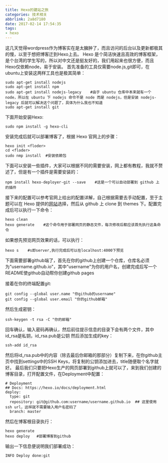 ```yaml
---
title: Hexo的建站之旅
categories: 技术相关
abbrlink: 2a8d7180
date: 2017-02-14 17:54:35
tags:
- hexo
---
```

这几天觉得wordpress作为博客实在是太臃肿了，而且访问的后台以及更新都极其的慢，以至于想把博客迁到Hexo上去。
Hexo 是个简洁快速且高效的博客框架，是个台湾的学生写的，所以对中文还是挺友好的，我们用起来也很方便，而且Hexo仅依赖node，易于安装。
首先准备的工具仅需要node.js,git即可，在ubuntu上安装这两样工具也是极其简单：
<!--more-->
```shell
sudo apt-get install nodejs
sudo apt-get install npm 
sudo apt-get install nodejs-legacy    #由于 ubuntu 仓库中本来就有一个 node，所以在 ubuntu 下 nodejs 命令不是 node 而是 nodejs，但是安装 nodejs-legacy 后就可以解决这个问题了，具体为什么我也不知道
sudo apt-get install git
```

下面开始安装Hexo:

```shell
sudo npm install -g hexo-cli
```

安装完成后就可以部署博客了，根据 Hexo 官网上的步骤：

```shell
hexo init <floder>
cd <floder>
sudo nmp install  #安装依赖包
```

下面可以安装一些插件，大家可以根据不同的需要安装，网上都有教程，我就不赘述了，但是有一个插件是需要安装的：

```shell
npm install hexo-deployer-git --save    #这是一个可以自动部署到 github 上的插件
```

接下来的配置可以参考官网上给出的配置详解，自己根据需要去手动配置，至于主题可以在 Hexo 提供的[网站](https://hexo.io/themes/)选择，然后从 github 上 clone 到 themes 下。配置完成后可以执行一下命令：

```shell
hexo clean
hexo generate    #这个命令用于部署网页的静态文件，每次修改后都应该首先执行这条命令
```

如果想先预览网页效果的话，可以执行：

```shell
hexo s    #s即server,执行完成后可以在localhost:4000下预览
```

下面需要部署github端了，首先在你的github上创建一个仓库，仓库名必须为"username.github.io"，其中"username"为你的用户名，创建完成后写一个README使github自动帮你创建github pages

接着在你的终端配置git:

```shell
git config --global user.name "你github的username"
git config --global user.email "你的github邮箱"
```

然后生成密钥：

```shell
ssh-keygen -t rsa -C "你的邮箱"
```

回车确认，输入密码再确认，然后前往提示信息的目录下会有两个文件，其中id_rsa是私钥，id_rsa.pub是公钥
然后添加生成的key：

```shell
ssh-add id_rsa
```

然后将id_rsa.pub中的内容（除去最后你邮箱的那部分）复制下来，在你github主页中找到settings中的SSH Keys，将复制的公钥添加进去，title随便取个名字就好。
最后我们只要把Hexo生产的网页部署到github上就可以了，来到我们创建的博客目录，打开配置文件，在Deployment中配置：

```shell
# Deployment
## Docs: https://hexo.io/docs/deployment.html
deploy: 
  type: git
  repository: git@github.com:username/username.github.io  ## 这里使用 ssh url，这样就不需要输入用户名密码了
  branch: master
```

然后在博客根目录执行：

```shell
hexo generate 
hexo deploy   #部署博客到github
```

输出一下信息便说明我们部署成功：

```shell
INFO Deploy done:git
```
